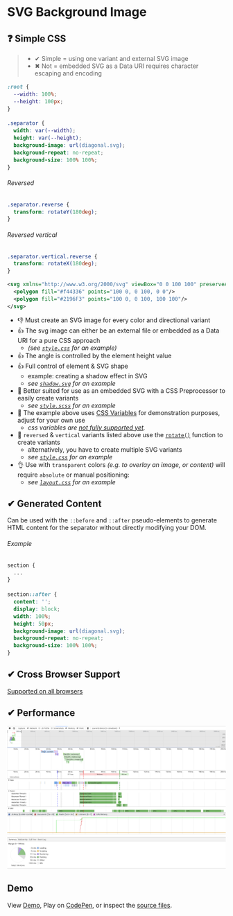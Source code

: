 # SVG Background Image

## ❓ Simple CSS

> - ✔ Simple = using one variant and external SVG image
> - ✖ Not = embedded SVG as a Data URI requires character escaping and encoding

```css
:root {
  --width: 100%;
  --height: 100px;
}

.separator {
  width: var(--width);
  height: var(--height);
  background-image: url(diagonal.svg);
  background-repeat: no-repeat;
  background-size: 100% 100%;
}
```

###### Reversed

```css
.separator.reverse {
  transform: rotateY(180deg);
}
```

###### Reversed vertical

```css
.separator.vertical.reverse {
  transform: rotateX(180deg);
}
```

```svg
<svg xmlns="http://www.w3.org/2000/svg" viewBox="0 0 100 100" preserveAspectRatio="none">
  <polygon fill="#f44336" points="100 0, 0 100, 0 0"/>
  <polygon fill="#2196F3" points="100 0, 0 100, 100 100"/>
</svg>
```

- 👎 Must create an SVG image for every color and directional variant
- 👍 The svg image can either be an external file or embedded as a Data URI for a pure CSS approach
  - _(see [`style.css`](style.css) for an example)_
- 👍 The angle is controlled by the element height value
- 👍 Full control of element & SVG shape
  - example: creating a shadow effect in SVG
  - _see [`shadow.svg`](shadow.svg) for an example_
- 👋 Better suited for use as an embedded SVG with a CSS Preprocessor to easily create variants
  - _see [`style.scss`](style.scss) for an example_
- 👋 The example above uses [CSS Variables][css-vars] for demonstration purposes, adjust for your own use
  - _css variables are [not fully supported yet][css-vars-compat]._
- 👋 `reversed` & `vertical` variants listed above use the [`rotate()`][css-transform-rotate] function to create variants
  - alternatively, you have to create multiple SVG variants
  - _see [`style.css`](style.css) for an example_
- 👌 Use with `transparent` colors _(e.g. to overlay an image, or content)_ will require `absolute` or manual positioning:
  - _see [`layout.css`](../layout.css) for an example_

## ✔ Generated Content

Can be used with the `::before` and `::after` pseudo-elements to generate HTML content for the separator without directly modifying your DOM.

###### Example

```css
section {
  ...
}

section::after {
  content: '';
  display: block;
  width: 100%;
  height: 50px;
  background-image: url(diagonal.svg);
  background-repeat: no-repeat;
  background-size: 100% 100%;
}
```

## ✔ Cross Browser Support

[Supported on all browsers](http://caniuse.com/#feat=svg-css)

## ✔ Performance

![](performance.png)

## Demo

View [Demo][demo], Play on [CodePen][pen], or inspect the [source files](index.html).

[demo]: https://raw.githack.com/ahmadnassri/css-diagonal-separators/master/svg/index.html
[css-vars]: https://developer.mozilla.org/en-US/docs/Web/CSS/Using_CSS_variables
[css-vars-compat]: http://caniuse.com/#search=variables
[css-transform-rotate]: https://www.w3.org/TR/css-transforms-1/#funcdef-rotate
[pen]: http://codepen.io/ahmadnassri/pen/gLJZoW
